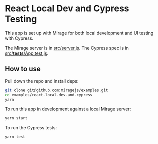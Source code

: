 # React Local Dev and Cypress Testing

This app is set up with Mirage for both local development and UI testing with Cypress.

The Mirage server is in [src/server.js](./src/server.js). The Cypress spec is in [src/**tests**/App.test.js](./src/__tests__/App.test.js).

## How to use

Pull down the repo and install deps:

```sh
git clone git@github.com:miragejs/examples.git
cd examples/react-local-dev-and-cypress
yarn
```

To run this app in development against a local Mirage server:

```sh
yarn start
```

To run the Cypress tests:

```sh
yarn test
```
